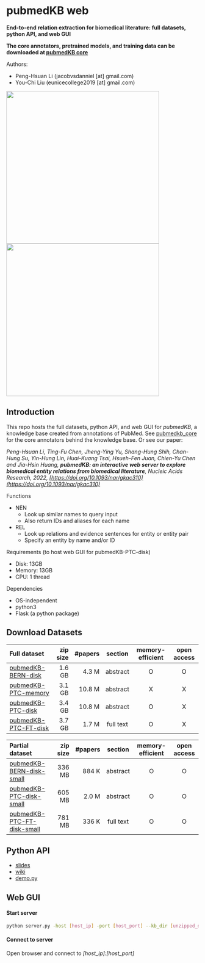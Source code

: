 # pubmedKB web

**End-to-end relation extraction for biomedical literature: full datasets, python API, and web GUI**

**The core annotators, pretrained models, and training data can be downloaded at [pubmedKB core](https://github.com/jacobvsdanniel/pubmedkb_core)**

Authors:
- Peng-Hsuan Li (jacobvsdanniel [at] gmail.com)
- You-Chi Liu (eunicecollege2019 [at] gmail.com)

<!-- ![NEN](https://github.com/jacobvsdanniel/pubmedkb_web/blob/main/image_dir/web_nen.png) -->
<!-- ![REL](https://github.com/jacobvsdanniel/pubmedkb_web/blob/main/image_dir/web_rel.png) -->
<img src="https://github.com/jacobvsdanniel/pubmedkb_web/blob/main/image_dir/web_nen.png" width="400"><img src="https://github.com/jacobvsdanniel/pubmedkb_web/blob/main/image_dir/web_rel.png" width="400">

## Introduction

This repo hosts the full datasets, python API, and web GUI for *pubmedKB*, a knowledge base created from annotations of PubMed. See [pubmedkb_core](https://github.com/jacobvsdanniel/pubmedkb_core) for the core annotators behind the knowledge base. Or see our paper:

*Peng-Hsuan Li, Ting-Fu Chen, Jheng-Ying Yu, Shang-Hung Shih, Chan-Hung Su, Yin-Hung Lin, Huai-Kuang Tsai, Hsueh-Fen Juan, Chien-Yu Chen and Jia-Hsin Huang, **pubmedKB: an interactive web server to explore biomedical entity relations from biomedical literature**, Nucleic Acids Research, 2022, [https://doi.org/10.1093/nar/gkac310](https://doi.org/10.1093/nar/gkac310)*

Functions
- NEN
  - Look up similar names to query input
  - Also return IDs and aliases for each name
- REL
  - Look up relations and evidence sentences for entity or entity pair
  - Specify an entity by name and/or ID

Requirements (to host web GUI for pubmedKB-PTC-disk)
  - Disk: 13GB
  - Memory: 13GB
  - CPU: 1 thread

Dependencies
  - OS-independent
  - python3
  - Flask (a python package)

## Download Datasets

| Full dataset | zip size | #papers | section | memory-efficient | open access |
| :-- | --: | --: | :-: | :-: | :-: |
| [pubmedKB-BERN-disk](https://drive.google.com/file/d/1lzQg-Ng4E5M-o4pjy3WVS9aH-JDYaB2p/view?usp=sharing) | 1.6 GB | 4.3 M | abstract | O | O |
| [pubmedKB-PTC-memory](https://drive.google.com/file/d/16QvI9bx-A_hXU0MQIyA9ZqUnGsbZTa1L/view?usp=sharing) | 3.1 GB | 10.8 M | abstract | X | X |
| [pubmedKB-PTC-disk](https://drive.google.com/file/d/10IBsTREtvZQBiaWXEWKPKYfwFBkv7c64/view?usp=sharing) | 3.4 GB | 10.8 M | abstract | O | X |
| [pubmedKB-PTC-FT-disk](https://drive.google.com/file/d/1a-6Vg1SINpZsA4PXsiAnRwZvvJMe0nti/view?usp=sharing) | 3.7 GB | 1.7 M | full text | O | X |

| Partial dataset | zip size | #papers | section | memory-efficient | open access |
| :-- | --: | --: | :-: | :-: | :-: |
| [pubmedKB-BERN-disk-small](https://drive.google.com/file/d/1-kgaI-wK12CWGhgMnPtuARDzOu5tbWT8/view?usp=sharing) | 336 MB | 884 K | abstract | O | O |
| [pubmedKB-PTC-disk-small](https://drive.google.com/file/d/1EnrnGBkbrInu58bkoe9vSn-oRARWtbX0/view?usp=sharing) | 605 MB | 2.0 M | abstract | O | O |
| [pubmedKB-PTC-FT-disk-small](https://drive.google.com/file/d/13Y5JWWAhbWRY5IiUu2D9b0JO31OjxECj/view?usp=sharing) | 781 MB | 336 K | full text | O | O |

## Python API

- [slides](https://github.com/jacobvsdanniel/pubmedkb_web/blob/main/pubmedKB_api.pdf)
- [wiki](https://github.com/jacobvsdanniel/pubmedkb_web/wiki)
- [demo.py](https://github.com/jacobvsdanniel/pubmedkb_web/blob/main/demo.py)

## Web GUI

#### Start server
```bash
python server.py -host [host_ip] -port [host_port] --kb_dir [unzipped_dataset_folder] --kb_type [disk/memory]
```

#### Connect to server

Open browser and connect to *[host_ip]:[host_port]*

